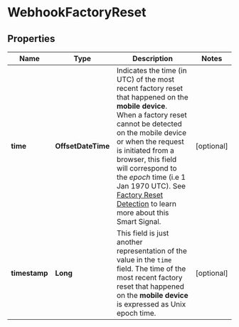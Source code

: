 

# WebhookFactoryReset


## Properties

| Name | Type | Description | Notes |
|------------ | ------------- | ------------- | -------------|
|**time** | **OffsetDateTime** | Indicates the time (in UTC) of the most recent factory reset that happened on the **mobile device**.  When a factory reset cannot be detected on the mobile device or when the request is initiated from a browser,  this field will correspond to the *epoch* time (i.e 1 Jan 1970 UTC). See [Factory Reset Detection](https://dev.fingerprint.com/docs/smart-signals-overview#factory-reset-detection) to learn more about this Smart Signal.  |  [optional] |
|**timestamp** | **Long** | This field is just another representation of the value in the `time` field. The time of the most recent factory reset that happened on the **mobile device** is expressed as Unix epoch time.  |  [optional] |



